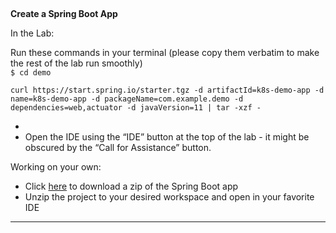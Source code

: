 ## 
**Create a Spring Boot App**

In the Lab:

Run these commands in your terminal (please copy them verbatim to make the rest of the lab run smoothly) \
`$ cd demo`


```execute-1
curl https://start.spring.io/starter.tgz -d artifactId=k8s-demo-app -d name=k8s-demo-app -d packageName=com.example.demo -d dependencies=web,actuator -d javaVersion=11 | tar -xzf -
```



*   
*   Open the IDE using the “IDE” button at the top of the lab - it might be obscured by the “Call for Assistance” button.

Working on your own:



*   Click [here](https://start.spring.io/starter.zip?type=maven-project&language=java&bootVersion=2.3.0.M4&packaging=jar&jvmVersion=1.8&groupId=com.example&artifactId=k8s-demo-app&name=k8s-demo-app&description=Demo%20project%20for%20Spring%20Boot%20and%20Kubernetes&packageName=com.example.demo&dependencies=web,actuator&javaVersion=11) to download a zip of the Spring Boot app
*   Unzip the project to your desired workspace and open in your favorite IDE



---

